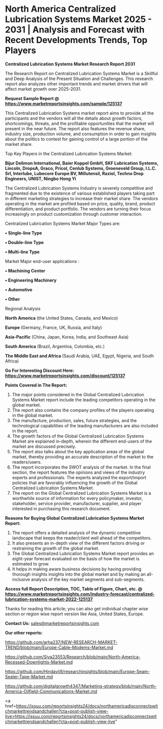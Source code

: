 # North America Centralized Lubrication Systems Market 2025 - 2031 | Analysis and Forecast with Recent Developments Trends, Top Players

<strong>Centralized Lubrication Systems Market Research Report 2031</strong>

The Research Report on Centralized Lubrication Systems Market is a Skillful and Deep Analysis of the Present Situation and Challenges. This research report also analyzes other important trends and market drivers that will affect market growth over 2025-2031.

<strong>Request Sample Report @ <a href=https://www.marketreportsinsights.com/sample/125137>https://www.marketreportsinsights.com/sample/125137</a></strong>

This Centralized Lubrication Systems market report aims to provide all the participants and the vendors will all the details about growth factors, shortcomings, threats, and the profitable opportunities that the market will present in the near future. The report also features the revenue share, industry size, production volume, and consumption in order to gain insights about the politics to contest for gaining control of a large portion of the market share.

Top Key Players in the Centralized Lubrication Systems Market:

<strong>Bijur Delimon International, Baier Koppel GmbH, SKF Lubrication Systems, Lincoln, DropsA, Graco, Pricol, Cenlub Systems, Groeneveld Group, I.L.C. Srl, Interlube, Lubecore Europe BV, Millutensil, Raziol, Techno Drop Engineers, UNIST, Ningbo Hong Yi</strong>

The Centralized Lubrication Systems Industry is severely competitive and fragmented due to the existence of various established players taking part in different marketing strategies to increase their market share. The vendors operating in the market are profiled based on price, quality, brand, product differentiation, and product portfolio. The vendors are turning their focus increasingly on product customization through customer interaction.

Centralized Lubrication Systems Market Major Types are:

<strong>• Single-line Type

• Double-line Type

• Multi-line Type</strong>

Market Major end-user applications :

<strong>• Machining Center

• Engineering Machinery

• Automotive

• Other</strong>

Regional Analysis

</u><strong><b>North America</b></strong> (the United States, Canada, and Mexico)

<strong><b>Europe </b></strong>(Germany, France, UK, Russia, and Italy)

<strong><b>Asia-Pacific</b></strong> (China, Japan, Korea, India, and Southeast Asia)

<strong><b>South America</b></strong> (Brazil, Argentina, Colombia, etc.)

<strong><b>The Middle East and Africa</b></strong> (Saudi Arabia, UAE, Egypt, Nigeria, and South Africa)

<strong>Go For Interesting Discount Here: <a href=https://www.marketreportsinsights.com/discount/125137>https://www.marketreportsinsights.com/discount/125137</a></strong>

<strong>Points Covered in The Report:</strong>
<ol>
  <li>The major points considered in the Global Centralized Lubrication Systems Market report include the leading competitors operating in the global market.</li>
  <li>The report also contains the company profiles of the players operating in the global market.</li>
  <li>The manufacture, production, sales, future strategies, and the technological capabilities of the leading manufacturers are also included in the report.</li>
  <li>The growth factors of the Global Centralized Lubrication Systems Market are explained in-depth, wherein the different end-users of the market are discussed precisely.</li>
  <li>The report also talks about the key application areas of the global market, thereby providing an accurate description of the market to the readers/users.</li>
  <li>The report incorporates the SWOT analysis of the market. In the final section, the report features the opinions and views of the industry experts and professionals. The experts analyzed the export/import policies that are favorably influencing the growth of the Global Centralized Lubrication Systems Market.</li>
  <li>The report on the Global Centralized Lubrication Systems Market is a worthwhile source of information for every policymaker, investor, stakeholder, service provider, manufacturer, supplier, and player interested in purchasing this research document.</li>
</ol>
<strong>Reasons for Buying Global Centralized Lubrication Systems Market Report:</strong>

<ol>
  <li>The report offers a detailed analysis of the dynamic competitive landscape that keeps the reader/client well ahead of the competitors.</li>
  <li>It also presents an in-depth view of the different factors driving or restraining the growth of the global market.</li>
  <li>The Global Centralized Lubrication Systems Market report provides an eight-year forecast evaluated on the basis of how the market is estimated to grow.</li>
  <li>It helps in making aware business decisions by having providing thorough insights insights into the global market and by making an all-inclusive analysis of the key market segments and sub-segments.</li>
</ol>
<strong>Access full Report Description, TOC, Table of Figure, Chart, etc. @ <a href=https://www.marketreportsinsights.com/industry-forecast/centralized-lubrication-systems-market-2022-125137>https://www.marketreportsinsights.com/industry-forecast/centralized-lubrication-systems-market-2022-125137</a></strong>


Thanks for reading this article; you can also get individual chapter wise section or region wise report version like Asia, United States, Europe.

<strong>Contact Us:</strong>
sales@marketreportsinsights.com

<strong>Our other reports:</strong>

<a href=https://github.com/arha237/NEW-RESEARCH-MARKET-TREND/blob/main/Europe-Cable-Modems-Market.md>https://github.com/arha237/NEW-RESEARCH-MARKET-TREND/blob/main/Europe-Cable-Modems-Market.md</a>

<a href=https://github.com/Siya23553/Research/blob/main/North-America-Recessed-Downlights-Market.md>https://github.com/Siya23553/Research/blob/main/North-America-Recessed-Downlights-Market.md</a>

<a href=https://github.com/Hindavii9/researchinsights/blob/main/Europe-Seam-Sealer-Tape-Market.md>https://github.com/Hindavii9/researchinsights/blob/main/Europe-Seam-Sealer-Tape-Market.md</a>

<a href=https://github.com/digitalgrowth4347/Marketing-strategy/blob/main/North-America-Oilfield-Communications-Market.md>https://github.com/digitalgrowth4347/Marketing-strategy/blob/main/North-America-Oilfield-Communications-Market.md</a>

<a href=https://issuu.com/reportsinsights24/docs/northamericadisconnectswitchmarkettrendsandchallen?cta=post-publish-view-live>https://issuu.com/reportsinsights24/docs/northamericadisconnectswitchmarkettrendsandchallen?cta=post-publish-view-live</a>"
